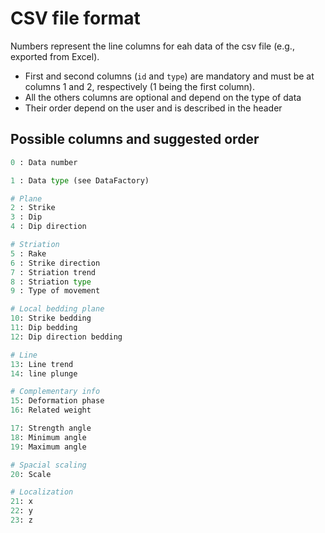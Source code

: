 # CSV file format

Numbers represent the line columns for eah data of the csv file (e.g., exported from Excel).
- First and second columns (`id` and `type`) are mandatory and must be at columns 1 and 2, respectively (1 being the first column).
- All the others columns are optional and depend on the type of data
- Their order depend on the user and is described in the header

## Possible columns and suggested order
```python
0 : Data number

1 : Data type (see DataFactory)

# Plane
2 : Strike
3 : Dip
4 : Dip direction

# Striation
5 : Rake
6 : Strike direction
7 : Striation trend
8 : Striation type
9 : Type of movement

# Local bedding plane
10: Strike bedding
11: Dip bedding
12: Dip direction bedding

# Line
13: Line trend
14: line plunge

# Complementary info
15: Deformation phase
16: Related weight

17: Strength angle
18: Minimum angle
19: Maximum angle

# Spacial scaling
20: Scale

# Localization
21: x
22: y
23: z
```